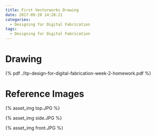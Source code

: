 ```yaml
---
title: First Vectorworks Drawing
date: 2017-09-20 14:28:21
categories:
  - Designing for Digital Fabrication
tags:
  - Designing for Digital Fabrication
---
```


# Drawing
{% pdf ./itp-design-for-digital-fabrication-week-2-homework.pdf %}

# Reference Images
{% asset_img top.JPG %}

{% asset_img side.JPG %}

{% asset_img front.JPG %}

